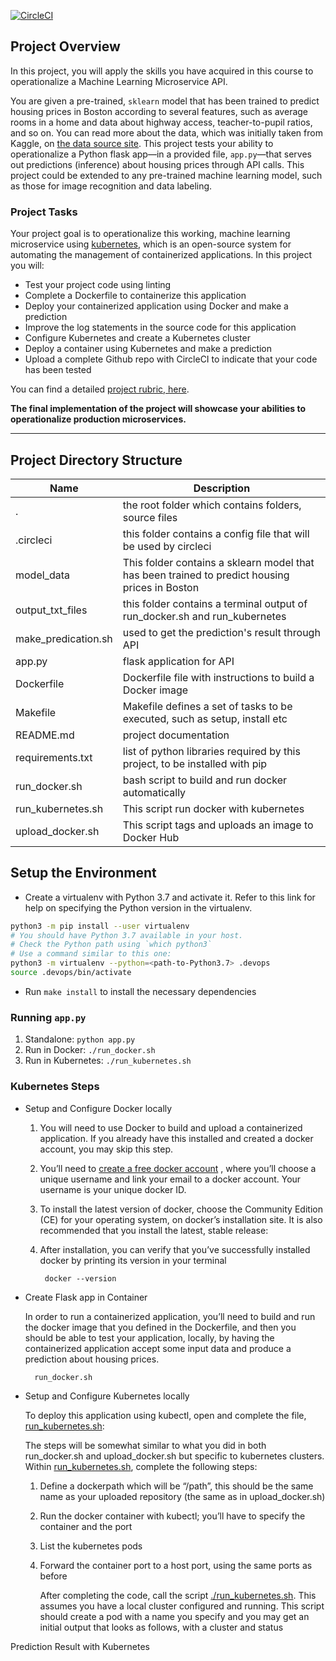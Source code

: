 [![CircleCI](https://circleci.com/gh/e596aaaa7545/Operationalize-a-Machine-Learning-Microservice-API.svg?style=svg)](https://app.circleci.com/pipelines/github/e596aaaa7545/Operationalize-a-Machine-Learning-Microservice-API)

## Project Overview

In this project, you will apply the skills you have acquired in this course to operationalize a Machine Learning Microservice API.

You are given a pre-trained, `sklearn` model that has been trained to predict housing prices in Boston according to several features, such as average rooms in a home and data about highway access, teacher-to-pupil ratios, and so on. You can read more about the data, which was initially taken from Kaggle, on [the data source site](https://www.kaggle.com/c/boston-housing). This project tests your ability to operationalize a Python flask app—in a provided file, `app.py`—that serves out predictions (inference) about housing prices through API calls. This project could be extended to any pre-trained machine learning model, such as those for image recognition and data labeling.

### Project Tasks

Your project goal is to operationalize this working, machine learning microservice using [kubernetes](https://kubernetes.io/), which is an open-source system for automating the management of containerized applications. In this project you will:

- Test your project code using linting
- Complete a Dockerfile to containerize this application
- Deploy your containerized application using Docker and make a prediction
- Improve the log statements in the source code for this application
- Configure Kubernetes and create a Kubernetes cluster
- Deploy a container using Kubernetes and make a prediction
- Upload a complete Github repo with CircleCI to indicate that your code has been tested

You can find a detailed [project rubric, here](https://review.udacity.com/#!/rubrics/2576/view).

**The final implementation of the project will showcase your abilities to operationalize production microservices.**

---

## Project Directory Structure

| Name                | Description                                                                                    |
| ------------------- | ---------------------------------------------------------------------------------------------- |
| .                   | the root folder which contains folders, source files                                           |
| .circleci           | this folder contains a config file that will be used by circleci                               |
| model_data          | This folder contains a sklearn model that has been trained to predict housing prices in Boston |
| output_txt_files    | this folder contains a terminal output of run_docker.sh and run_kubernetes                     |
| make_predication.sh | used to get the prediction's result through API                                                |
| app.py              | flask application for API                                                                      |
| Dockerfile          | Dockerfile file with instructions to build a Docker image                                      |
| Makefile            | Makefile defines a set of tasks to be executed, such as setup, install etc                     |
| README.md           | project documentation                                                                          |
| requirements.txt    | list of python libraries required by this project, to be installed with pip                    |
| run_docker.sh       | bash script to build and run docker automatically                                              |
| run_kubernetes.sh   | This script run docker with kubernetes                                                         |
| upload_docker.sh    | This script tags and uploads an image to Docker Hub                                            |

## Setup the Environment

- Create a virtualenv with Python 3.7 and activate it. Refer to this link for help on specifying the Python version in the virtualenv.

```bash
python3 -m pip install --user virtualenv
# You should have Python 3.7 available in your host.
# Check the Python path using `which python3`
# Use a command similar to this one:
python3 -m virtualenv --python=<path-to-Python3.7> .devops
source .devops/bin/activate
```

- Run `make install` to install the necessary dependencies

### Running `app.py`

1. Standalone: `python app.py`
2. Run in Docker: `./run_docker.sh`
3. Run in Kubernetes: `./run_kubernetes.sh`

### Kubernetes Steps

- Setup and Configure Docker locally

  1. You will need to use Docker to build and upload a containerized application. If you already have this installed and created a docker account, you may skip this step.


    2. You’ll need to [create a free docker account](https://hub.docker.com/signup) , where you’ll choose a unique username and link your email to a docker account. Your username is your unique docker ID.

    3. To install the latest version of docker, choose the Community Edition (CE) for your operating system, on docker’s installation site. It is also recommended that you install the latest, stable release:

    4. After installation, you can verify that you’ve successfully installed docker by printing its version in your terminal

            docker --version

- Create Flask app in Container

  In order to run a containerized application, you’ll need to build and run the docker image that you defined in the Dockerfile, and then you should be able to test your application, locally, by having the containerized application accept some input data and produce a prediction about housing prices.

        run_docker.sh

- Setup and Configure Kubernetes locally

  To deploy this application using kubectl, open and complete the file, [run_kubernetes.sh](run_kubernetes.sh):

  The steps will be somewhat similar to what you did in both run_docker.sh and upload_docker.sh but specific to kubernetes clusters. Within [run_kubernetes.sh](run_kubernetes.sh), complete the following steps:

  1. Define a dockerpath which will be “/path”, this should be the same name as your uploaded repository (the same as in upload_docker.sh)
  2. Run the docker container with kubectl; you’ll have to specify the container and the port
  3. List the kubernetes pods
  4. Forward the container port to a host port, using the same ports as before

     After completing the code, call the script [./run_kubernetes.sh](./run_kubernetes.sh). This assumes you have a local cluster configured and running. This script should create a pod with a name you specify and you may get an initial output that looks as follows, with a cluster and status

Prediction Result with Kubernetes
